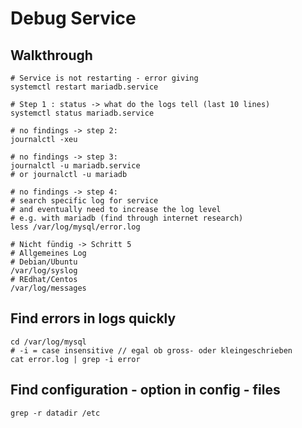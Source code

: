 # Debug Service 

## Walkthrough 

```
# Service is not restarting - error giving
systemctl restart mariadb.service 

# Step 1 : status -> what do the logs tell (last 10 lines) 
systemctl status mariadb.service 

# no findings -> step 2:
journalctl -xeu

# no findings -> step 3:
journalctl -u mariadb.service 
# or journalctl -u mariadb 

# no findings -> step 4:
# search specific log for service 
# and eventually need to increase the log level
# e.g. with mariadb (find through internet research)
less /var/log/mysql/error.log 

# Nicht fündig -> Schritt 5
# Allgemeines Log
# Debian/Ubuntu 
/var/log/syslog
# REdhat/Centos 
/var/log/messages 
```

## Find errors in logs quickly

```
cd /var/log/mysql 
# -i = case insensitive // egal ob gross- oder kleingeschrieben
cat error.log | grep -i error
```

## Find configuration - option in config  - files 

```
grep -r datadir /etc 

```

